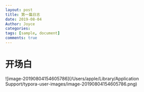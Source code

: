 ```yaml
---
layout: post
title: 第一篇日志
date: 2019-08-04
Author: Joyce
categories: 
tags: [sample, document]
comments: true
---
```


# 开场白

![image-20190804154605786](/Users/apple/Library/Application Support/typora-user-images/image-20190804154605786.png)